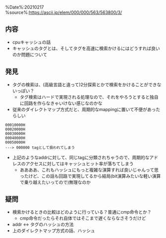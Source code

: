 %Date%:20210217
%source%:https://ascii.jp/elem/000/000/563/563800/3/

## 内容
* cpuキャッシュの話
* キャッシュのタグとは、そしてタグを高速に検索かけるにはどうすれば良いのか問題について

## 発見
* タグの検索は、(高級言語と違って)2分探索とかで検索をかけることができないっぽい？
  * タグ検索はハードで実現される処理なので、それをやろうとすると独自に回路を作らなきゃいけない感じなのかな
* 従来のダイレクトマップ方式だと、周期的なmappingに置いて不便があったらしい
```
00010000H
00020000H
00030000H
00040000H
00050000H
---> 000000 tagとして扱われてしまう
```
* 上記のようなaddrに対して、同じtagに分類されちゃうので、周期的なアドレスのアクセスに対してはキャッシュヒット率が落ちてしまう 
  * ああああ、これもハッシュにもっと複雑な演算すれば良いじゃんって思ったけど、この話も回路で実現してるから結局(bit演算みたいな軽い演算で乗り越えたいってので)無理なのか

## 疑問
* 検索かけるときの比較はどのように行っている？普通にcmp命令とか？
  * cmp命令だったらそれ自体ではそこまで遅くならなさそうだけど
* addr <-> タグのハッシュの方法
* 上のダイレクトマップ方式の話、ハッシュ

